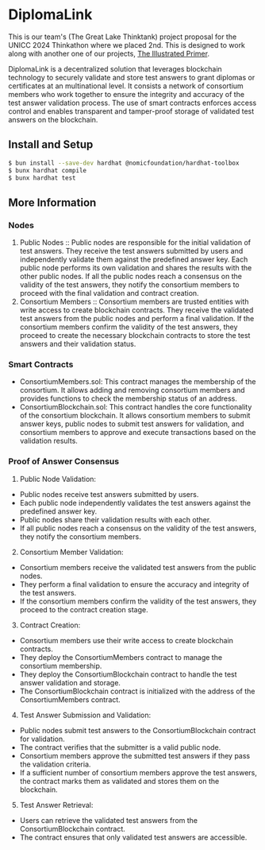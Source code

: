 # DiplomaLink

This is our team's (The Great Lake Thinktank) project proposal for the UNICC 2024 Thinkathon where we placed 2nd. This is designed to work along with another one of our projects, [The Illustrated Primer](https://github.com/81reap/primer). 

DiplomaLink is a decentralized solution that leverages blockchain technology to securely validate and store test answers to grant diplomas or certificates at an multinational level. It consists a network of consortium members who work together to ensure the integrity and accuracy of the test answer validation process. The use of smart contracts enforces access control and enables transparent and tamper-proof storage of validated test answers on the blockchain.


## Install and Setup

```bash
$ bun install --save-dev hardhat @nomicfoundation/hardhat-toolbox
$ bunx hardhat compile
$ bunx hardhat test
```

## More Information

### Nodes

1. Public Nodes :: Public nodes are responsible for the initial validation of test answers. They receive the test answers submitted by users and independently validate them against the predefined answer key. Each public node performs its own validation and shares the results with the other public nodes. If all the public nodes reach a consensus on the validity of the test answers, they notify the consortium members to proceed with the final validation and contract creation.
2. Consortium Members :: Consortium members are trusted entities with write access to create blockchain contracts. They receive the validated test answers from the public nodes and perform a final validation. If the consortium members confirm the validity of the test answers, they proceed to create the necessary blockchain contracts to store the test answers and their validation status.
 
### Smart Contracts   

- ConsortiumMembers.sol: This contract manages the membership of the consortium. It allows adding and removing consortium members and provides functions to check the membership status of an address.
- ConsortiumBlockchain.sol: This contract handles the core functionality of the consortium blockchain. It allows consortium members to submit answer keys, public nodes to submit test answers for validation, and consortium members to approve and execute transactions based on the validation results.

### Proof of Answer Consensus

1. Public Node Validation:
  - Public nodes receive test answers submitted by users.
  - Each public node independently validates the test answers against the predefined answer key.
  - Public nodes share their validation results with each other.
  - If all public nodes reach a consensus on the validity of the test answers, they notify the consortium members.
2. Consortium Member Validation:
  - Consortium members receive the validated test answers from the public nodes.
  - They perform a final validation to ensure the accuracy and integrity of the test answers.
  - If the consortium members confirm the validity of the test answers, they proceed to the contract creation stage.
3. Contract Creation:
  - Consortium members use their write access to create blockchain contracts.
  - They deploy the ConsortiumMembers contract to manage the consortium membership.
  - They deploy the ConsortiumBlockchain contract to handle the test answer validation and storage.
  - The ConsortiumBlockchain contract is initialized with the address of the ConsortiumMembers contract.
4. Test Answer Submission and Validation:
  - Public nodes submit test answers to the ConsortiumBlockchain contract for validation.
  - The contract verifies that the submitter is a valid public node.
  - Consortium members approve the submitted test answers if they pass the validation criteria.
  - If a sufficient number of consortium members approve the test answers, the contract marks them as validated and stores them on the blockchain.
5. Test Answer Retrieval:
  - Users can retrieve the validated test answers from the ConsortiumBlockchain contract.
  - The contract ensures that only validated test answers are accessible.
